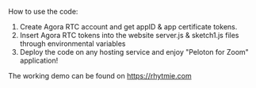How to use the code: 

1. Create Agora RTC account and get appID & app certificate tokens.
2. Insert Agora RTC tokens into the website 
server.js & sketch1.js files through environmental variables
3. Deploy the code on any hosting service and enjoy "Peloton for Zoom" application!

The working demo can be found on https://rhytmie.com
